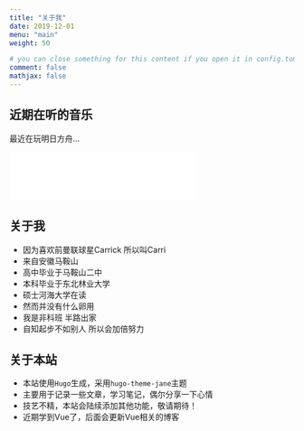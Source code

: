 ```yaml
---
title: "关于我"
date: 2019-12-01
menu: "main"
weight: 50

# you can close something for this content if you open it in config.toml.
comment: false
mathjax: false
---
```

## 近期在听的音乐
最近在玩明日方舟...
<iframe frameborder="no" border="0" marginwidth="0" marginheight="0" width=330 height=86 src="//music.163.com/outchain/player?type=2&id=1371757761&auto=1&height=66"></iframe>

## 关于我
* 因为喜欢前曼联球星Carrick 所以叫Carri
* 来自安徽马鞍山
* 高中毕业于马鞍山二中
* 本科毕业于东北林业大学
* 硕士河海大学在读
* 然而并没有什么卵用
* 我是非科班 半路出家
* 自知起步不如别人 所以会加倍努力

## 关于本站
* 本站使用`Hugo`生成，采用`hugo-theme-jane`主题
* 主要用于记录一些文章，学习笔记，偶尔分享一下心情
* 技艺不精，本站会陆续添加其他功能，敬请期待！
* 近期学到Vue了，后面会更新Vue相关的博客



